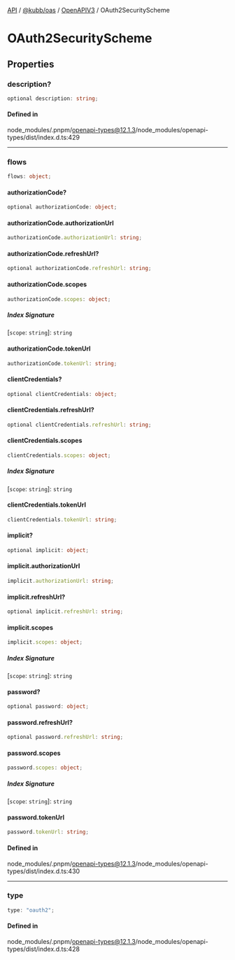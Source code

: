 [API](../../../../../packages.md) / [@kubb/oas](../../../index.md) / [OpenAPIV3](../index.md) / OAuth2SecurityScheme

# OAuth2SecurityScheme

## Properties

### description?

```ts
optional description: string;
```

#### Defined in

node\_modules/.pnpm/openapi-types@12.1.3/node\_modules/openapi-types/dist/index.d.ts:429

***

### flows

```ts
flows: object;
```

#### authorizationCode?

```ts
optional authorizationCode: object;
```

#### authorizationCode.authorizationUrl

```ts
authorizationCode.authorizationUrl: string;
```

#### authorizationCode.refreshUrl?

```ts
optional authorizationCode.refreshUrl: string;
```

#### authorizationCode.scopes

```ts
authorizationCode.scopes: object;
```

##### Index Signature

 \[`scope`: `string`\]: `string`

#### authorizationCode.tokenUrl

```ts
authorizationCode.tokenUrl: string;
```

#### clientCredentials?

```ts
optional clientCredentials: object;
```

#### clientCredentials.refreshUrl?

```ts
optional clientCredentials.refreshUrl: string;
```

#### clientCredentials.scopes

```ts
clientCredentials.scopes: object;
```

##### Index Signature

 \[`scope`: `string`\]: `string`

#### clientCredentials.tokenUrl

```ts
clientCredentials.tokenUrl: string;
```

#### implicit?

```ts
optional implicit: object;
```

#### implicit.authorizationUrl

```ts
implicit.authorizationUrl: string;
```

#### implicit.refreshUrl?

```ts
optional implicit.refreshUrl: string;
```

#### implicit.scopes

```ts
implicit.scopes: object;
```

##### Index Signature

 \[`scope`: `string`\]: `string`

#### password?

```ts
optional password: object;
```

#### password.refreshUrl?

```ts
optional password.refreshUrl: string;
```

#### password.scopes

```ts
password.scopes: object;
```

##### Index Signature

 \[`scope`: `string`\]: `string`

#### password.tokenUrl

```ts
password.tokenUrl: string;
```

#### Defined in

node\_modules/.pnpm/openapi-types@12.1.3/node\_modules/openapi-types/dist/index.d.ts:430

***

### type

```ts
type: "oauth2";
```

#### Defined in

node\_modules/.pnpm/openapi-types@12.1.3/node\_modules/openapi-types/dist/index.d.ts:428
